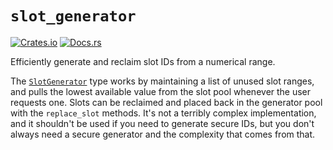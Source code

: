 # `slot_generator`

[![Crates.io](https://img.shields.io/crates/v/slot_generator.svg)](https://crates.io/crates/slot_generator)
[![Docs.rs](https://docs.rs/slot_generator/badge.svg)](https://docs.rs/slot_generator)

Efficiently generate and reclaim slot IDs from a numerical range.

The [`SlotGenerator`](crate::SlotGenerator) type works by maintaining a list of unused slot
ranges, and pulls the lowest available value from the slot pool whenever the user requests
one. Slots can be reclaimed and placed back in the generator pool with the `replace_slot`
methods. It's not a terribly complex implementation, and it shouldn't be used if you need to
generate secure IDs, but you don't always need a secure generator and the complexity that comes
from that.
